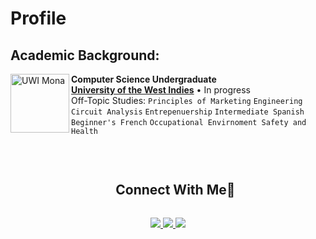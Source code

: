 # Profile

## Academic Background:

[<img align="left" height="94px" width="94px" alt="UWI Mona" src="[https://upload.wikimedia.org/wikipedia/en/0/01/Coat_of_arms_of_the_University_of_the_West_Indies.png](https://upload.wikimedia.org/wikipedia/en/0/01/Coat_of_arms_of_the_University_of_the_West_Indies.png)"/>](https://www.mona.uwi.edu/)
**Computer Science Undergraduate** \
[**University of the West Indies**](https://www.mona.uwi.edu/)  • In progress\
Off-Topic Studies: `Principles of Marketing` `Engineering Circuit Analysis` `Entrepenuership` 
`Intermediate Spanish` `Beginner's French` `Occupational Envirnoment Safety and Health`

<br>


<!-- Connect with me -->
<!--h2 without bottom border-->
<div id="user-content-toc">
  <ul align="center">
    <summary><h2 style="display: inline-block">Connect With Me🤝</h2></summary>
  </ul>
</div>

<!--icons and links-->
<p align="center">
  <a href="https://www.linkedin.com/in/javon-peart-55980620b/">
    <img src="https://skillicons.dev/icons?i=linkedin&theme=dark"/>
  </a>
  
  <a href="javonpeart@gmail.com">
    <img src="https://skillicons.dev/icons?i=gmail&theme=dark" />
  </a>
  
  <a href="https://www.instagram.com/_ja.von._/">
    <img src="https://skillicons.dev/icons?i=instagram&theme=dark" />
  </a>
</p>
